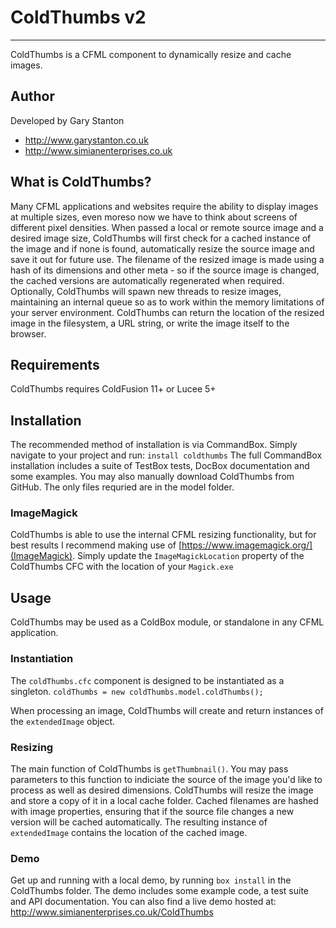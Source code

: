 # ColdThumbs v2

---

ColdThumbs is a CFML component to dynamically resize and cache images.

## Author

Developed by Gary Stanton
- http://www.garystanton.co.uk
- http://www.simianenterprises.co.uk

## What is ColdThumbs?
Many CFML applications and websites require the ability to display images at multiple sizes, even moreso now we have to think about screens of different pixel densities.
When passed a local or remote source image and a desired image size, ColdThumbs will first check for a cached instance of the image and if none is found, automatically resize the source image and save it out for future use.
The filename of the resized image is made using a hash of its dimensions and other meta - so if the source image is changed, the cached versions are automatically regenerated when required.
Optionally, ColdThumbs will spawn new threads to resize images, maintaining an internal queue so as to work within the memory limitations of your server environment.
ColdThumbs can return the location of the resized image in the filesystem, a URL string, or write the image itself to the browser.


## Requirements
ColdThumbs requires ColdFusion 11+ or Lucee 5+


## Installation
The recommended method of installation is via CommandBox. Simply navigate to your project and run:
`install coldthumbs`
The full CommandBox installation includes a suite of TestBox tests, DocBox documentation and some examples.
You may also manually download ColdThumbs from GitHub. The only files requried are in the model folder.

### ImageMagick
ColdThumbs is able to use the internal CFML resizing functionality, but for best results I recommend making use of [https://www.imagemagick.org/](ImageMagick).
Simply update the `ImageMagickLocation` property of the ColdThumbs CFC with the location of your `Magick.exe`

## Usage
ColdThumbs may be used as a ColdBox module, or standalone in any CFML application. 

### Instantiation
The `coldThumbs.cfc` component is designed to be instantiated as a singleton.
`coldThumbs = new coldThumbs.model.coldThumbs();`

When processing an image, ColdThumbs will create and return instances of the `extendedImage` object.

### Resizing
The main function of ColdThumbs is `getThumbnail()`. You may pass parameters to this function to indiciate the source of the image you'd like to process as well as desired dimensions.
ColdThumbs will resize the image and store a copy of it in a local cache folder. Cached filenames are hashed with image properties, ensuring that if the source file changes a new version will be cached automatically.
The resulting instance of `extendedImage` contains the location of the cached image.

### Demo
Get up and running with a local demo, by running `box install` in the ColdThumbs folder. The demo includes some example code, a test suite and API documentation.
You can also find a live demo hosted at: http://www.simianenterprises.co.uk/ColdThumbs


